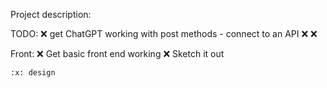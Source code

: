 Project description: 
	
TODO:
	:x: get ChatGPT working with post methods - connect to an API
	:x: 
	:x: 

Front:
	:x: Get basic front end working
	:x: Sketch it out

	:x: design 
